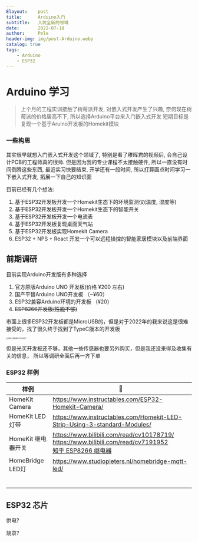 ```yaml
---
Elayout:    post
title:      Arduino入门
subtitle:   入坑全新的领域
date:       2022-07-18
author:     Pele
header-img: img/post-Arduino.webp
catalog: true
tags:
    - Arduino
    - ESP32
---
```


# Arduino 学习

> 上个月的工程实训接触了树莓派开发, 对嵌入式开发产生了兴趣, 奈何现在树莓派的价格居高不下, 所以选择Arduino平台来入门嵌入式开发
> 短期目标是复现一个基于Aruino开发板的Homekit模块



### 一些构思

其实很早就想入门嵌入式开发这个领域了, 特别是看了稚晖君的视频后, 会自己设计PCB的工程师真的很帅. 但是因为我的专业课程不太接触硬件, 所以一直没有时间倒腾这些东西, 最近实习快要结束, 开学还有一段时间, 所以打算画点时间学习一下嵌入式开发, 拓展一下自己的知识面

目前已经有几个想法:

1. 基于ESP32开发板开发一个Homekit生态下的环境监测仪(温度, 湿度等)
2. 基于ESP32开发板开发一个Homekit生态下的智能开关
3. 基于ESP32开发板开发一个电流表
4. 基于ESP32开发板复现桌面天气站
5. 基于ESP32开发板实现Homekit Camera
6. ESP32 + NPS + React 开发一个可以远程操控的智能家居模块以及前端界面



## 前期调研

目前实现Arduino开发版有多种选择

1. 官方原版Arduino UNO 开发板(价格 ¥200 左右)
2. 国产平替Arduino UNO开发板 （~¥60）
3. ESP32兼容Arduino环境的开发板 （¥20）
4. ~~ESP8266开发板(性能不够)~~

市面上很多ESP32开发板都是MicroUSB的，但是对于2022年的我来说这是很难接受的，找了很久终于找到了TypeC版本的开发板

<img src="https://pele-images.oss-cn-hangzhou.aliyuncs.com/images/202207180251138.jpeg" alt="IMG_2B646FCF1A30-1" style="zoom:33%;" />

但是光买开发板还不够，其他一些传感器也要另外购买，但是我还没来得及收集有关的信息， 所以等调研全面后再一齐下单





### ESP32 样例

| 样例               | 🔗                                                            |
| ------------------ | ------------------------------------------------------------ |
| HomeKit Camera     | https://www.instructables.com/ESP32-Homekit-Camera/          |
| HomeKit LED灯带    | https://www.instructables.com/Homekit-LED-Strip-Using-3-standard-Modules/ |
| HomeKit 继电器开关 | https://www.bilibili.com/read/cv10178719/<br />https://www.bilibili.com/read/cv7191952<br />[知乎 ESP8266 继电器](https://zhuanlan.zhihu.com/p/194332200#:~:text=%E7%BB%A7%E7%94%B5%E5%99%A8%E6%98%AF%E4%B8%80%E4%B8%AA%E7%94%B5%E5%8A%A8%E5%BC%80%E5%85%B3%EF%BC%8C%E4%B8%8E%E5%85%B6%E4%BB%96%E4%BB%BB%E4%BD%95%E5%BC%80%E5%85%B3%E4%B8%80%E6%A0%B7%EF%BC%8C%E5%AE%83%E5%8F%AF%E4%BB%A5%E6%89%93%E5%BC%80%E6%88%96%E5%85%B3%E9%97%AD%EF%BC%8C%E4%BB%A5%E4%BD%BF%E7%94%B5%E6%B5%81%E9%80%9A%E8%BF%87%E6%88%96%E4%B8%8D%E9%80%9A%E8%BF%87%E3%80%82%20%E5%AE%83%E5%8F%AF%E4%BB%A5%E9%80%9A%E8%BF%87%E4%BD%8E%E7%94%B5%E5%8E%8B%E8%BF%9B%E8%A1%8C%E6%8E%A7%E5%88%B6%EF%BC%8C%E4%BE%8B%E5%A6%82ESP32,%2F%20ESP8266%20GPIO%E6%8F%90%E4%BE%9B%E7%9A%843.3V%EF%BC%8C%E5%B9%B6%E5%85%81%E8%AE%B8%E6%88%91%E4%BB%AC%E6%8E%A7%E5%88%B612V%EF%BC%8C24V%E6%88%96%E5%B8%82%E7%94%B5%E7%94%B5%E5%8E%8B%E7%AD%89%E9%AB%98%E7%94%B5%E5%8E%8B%E3%80%82) |
| HomeBridge LED灯   | https://www.studiopieters.nl/homebridge-mqtt-led/            |
|                    |                                                              |
|                    |                                                              |
|                    |                                                              |
|                    |                                                              |
|                    |                                                              |
|                    |                                                              |

## ESP32 芯片

 供电? 

烧录?